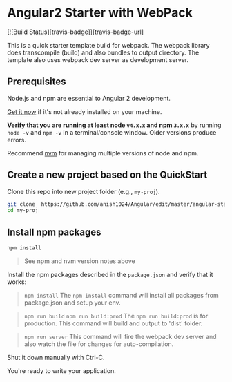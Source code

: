# Angular2 Starter with WebPack
[![Build Status][travis-badge]][travis-badge-url]

This is a quick starter template build for webpack. The webpack library does transcompile (build) and also bundles to output directory. The template also uses webpack dev server as development server.

## Prerequisites

Node.js and npm are essential to Angular 2 development. 
    
<a href="https://docs.npmjs.com/getting-started/installing-node" target="_blank" title="Installing Node.js and updating npm">
Get it now</a> if it's not already installed on your machine.
 
**Verify that you are running at least node `v4.x.x` and npm `3.x.x`**
by running `node -v` and `npm -v` in a terminal/console window.
Older versions produce errors.

Recommend [nvm](https://github.com/creationix/nvm) for managing multiple versions of node and npm.

## Create a new project based on the QuickStart

Clone this repo into new project folder (e.g., `my-proj`).
```bash
git clone  https://github.com/anish1024/Angular/edit/master/angular-starter-webpack  my-proj
cd my-proj
```

## Install npm packages

```bash
npm install
```

> See npm and nvm version notes above

Install the npm packages described in the `package.json` and verify that it works:

> `npm install`
The `npm install` command will install all packages from package.json and setup your env.

> `npm run build`
> `npm run build:prod`
The `npm run build:prod` is for production. This command will build and output to 'dist' folder.

> `npm run server`
This command will fire the webpack dev server and also watch the file for changes for auto-compilation.

Shut it down manually with Ctrl-C.

You're ready to write your application.

